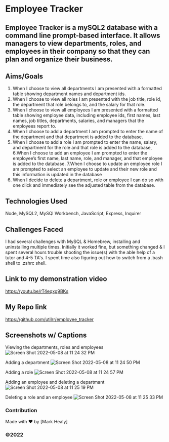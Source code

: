 # Employee Tracker

## Employee Tracker is a mySQL2 database with a command line prompt-based interface. It allows managers to view departments, roles, and employees in their company so that they can plan and organize their business.

## Aims/Goals
1. When I choose to view all departments I am presented with a formatted table showing department names and department ids.
2. When I choose to view all roles I am presented with the job title, role id, the department that role belongs to, and the salary for that role.
3. When I choose to view all employees I am presented with a formatted table showing employee data, including employee ids, first names, last names, job titles, departments, salaries, and managers that the employees report to.
4. When I choose to add a department I am prompted to enter the name of the department and that department is added to the database.
5. When I choose to add a role I am prompted to enter the name, salary, and department for the role and that role is added to the database,
6.When I choose to add an employee I am prompted to enter the employee’s first name, last name, role, and manager, and that employee is added to the database.
7.When I choose to update an employee role I am prompted to select an employee to update and their new role and this information is updated in the database
8. When I decide to delete a department, role or employee I can do so with one click and immediately see the adjusted table from the database.

## Technologies Used
Node, MySQL2, MySQl Workbench, JavaScript, Express, Inquirer
## Challenges Faced

I had several challenges with MySQL & Homebrew, installing and uninstalling multiple times. Initially it worked fine, but something changed & I spent several hours trouble shooting the issue(s) with the able help of a tutor and 4-5 TA's. I spent time also figuring out how to switch from a .bash shell to .zshrc shell.
## Link to my demonstration video

  https://youtu.be/rT4eqxg9BKs

## My Repo link

https://github.com/utilrr/employee_tracker
## Screenshots w/ Captions

Viewing the departments, roles and employees
![Screen Shot 2022-05-08 at 11 24 32 PM](https://user-images.githubusercontent.com/25494815/167335649-dff36ad5-e7fb-4c95-8408-93ac6c051b51.png)

Adding a department
![Screen Shot 2022-05-08 at 11 24 50 PM](https://user-images.githubusercontent.com/25494815/167335645-745ff601-98e6-4c68-8e6c-d9bdc563e254.png)

Adding a role
![Screen Shot 2022-05-08 at 11 24 57 PM](https://user-images.githubusercontent.com/25494815/167335639-a51e1ac3-d958-4f0f-a2bb-c4c17cd96950.png)

Adding an employee and deleting a departmant
![Screen Shot 2022-05-08 at 11 25 19 PM](https://user-images.githubusercontent.com/25494815/167335629-c69cc294-71ad-4df8-9928-d99f1e548dd7.png)

Deleting a role and an employee
![Screen Shot 2022-05-08 at 11 25 33 PM](https://user-images.githubusercontent.com/25494815/167335622-43ec2205-21dd-499e-a7ff-aa59057aa6a8.png)
### Contribution
Made with ❤️ by [Mark Healy]
### ©️2022 

